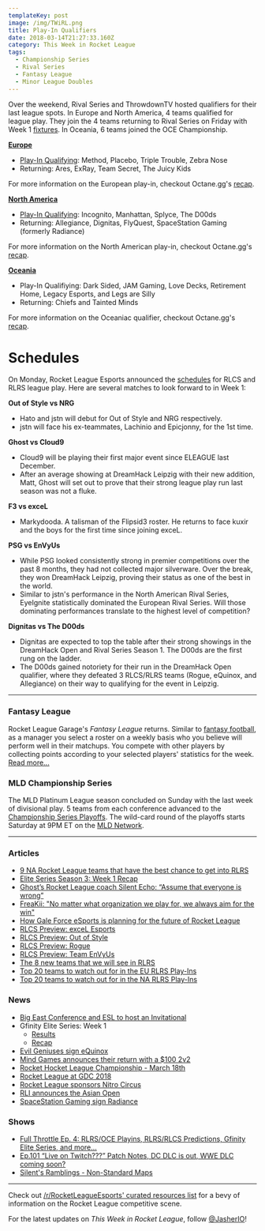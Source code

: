 ```yaml
---
templateKey: post
image: /img/TWiRL.png
title: Play-In Qualifiers
date: 2018-03-14T21:27:33.160Z
category: This Week in Rocket League
tags:
  - Championship Series
  - Rival Series
  - Fantasy League
  - Minor League Doubles
---
```


Over the weekend, Rival Series and ThrowdownTV hosted qualifiers for their last league spots. In Europe and North America, 4 teams qualified for league play. They join the 4 teams returning to Rival Series on Friday with Week 1 [fixtures](https://www.rocketleagueesports.com/schedule/). In Oceania, 6 teams joined the OCE Championship. 

**[Europe](http://liquipedia.net/rocketleague/Rocket_League_Championship_Series/Season_5/Europe/Rocket_League_Rival_Series)**

* [Play-In Qualifying](https://smash.gg/tournament/rlcs-season-5/events/eu-rival-series-play-in/brackets/194290): Method, Placebo, Triple Trouble, Zebra Nose
* Returning: Ares, ExRay, Team Secret, The Juicy Kids

For more information on the European play-in, checkout Octane.gg's [recap](https://octane.gg/news/eu-rlrs-play-in-recap/).

**[North America](http://liquipedia.net/rocketleague/Rocket_League_Championship_Series/Season_5/North_America/Rocket_League_Rival_Series)**

* [Play-In Qualifying](https://smash.gg/tournament/rlcs-season-5/events/na-rival-series-play-in/brackets/194289): Incognito, Manhattan, Splyce, The D00ds
* Returning: Allegiance, Dignitas, FlyQuest, SpaceStation Gaming (formerly Radiance)

For more information on the North American play-in, checkout Octane.gg's [recap](https://octane.gg/news/na-rlrs-play-in-recap/).

**[Oceania](http://liquipedia.net/rocketleague/Rocket_League_Championship_Series/Season_5/Oceania/League_Play)**

* Play-In Qualifiying: Dark Sided, JAM Gaming, Love Decks, Retirement Home, Legacy Esports, and Legs are Silly
* Returning: Chiefs and Tainted Minds

For more information on the Oceaniac qualifier, checkout Octane.gg's [recap](https://octane.gg/news/throwdown-season-5-qualifier-recap/). 

# Schedules
On Monday, Rocket League Esports announced the [schedules](https://www.reddit.com/r/RocketLeagueEsports/comments/83xefz/the_full_rlcs_season_5_league_play_schedule_is/) for RLCS and RLRS league play. Here are several matches to look forward to in Week 1: 

**Out of Style vs NRG**
    
* Hato and jstn will debut for Out of Style and NRG respectively.
* jstn will face his ex-teammates, Lachinio and Epicjonny, for the 1st time. 

**Ghost vs Cloud9**

* Cloud9 will be playing their first major event since ELEAGUE last December. 
* After an average showing at DreamHack Leipzig with their new addition, Matt, Ghost will set out to prove that their strong league play run last season was not a fluke.

**F3 vs exceL**

* Markydooda. A talisman of the Flipsid3 roster. He returns to face kuxir and the boys for the first time since joining exceL. 

**PSG vs EnVyUs**

* While PSG looked consistently strong in premier competitions over the past 8 months, they had not collected major silverware. Over the break, they won DreamHack Leipzig, proving their status as one of the best in the world. 
* Similar to jstn's performance in the North American Rival Series, EyeIgnite statistically dominated the European Rival Series. Will those dominating performances translate to the highest level of competition?

**Dignitas vs The D00ds**

* Dignitas are expected to top the table after their strong showings in the DreamHack Open and Rival Series Season 1. The D00ds are the first rung on the ladder. 
* The D00ds gained notoriety for their run in the DreamHack Open qualifier, where they defeated 3 RLCS/RLRS teams (Rogue, eQuinox, and Allegiance) on their way to qualifying for the event in Leipzig. 

---

### Fantasy League
Rocket League Garage's *Fantasy League* returns. Similar to [fantasy football](https://en.wikipedia.org/wiki/Fantasy_football_(American)), as a manager you select a roster on a weekly basis who you believe will perform well in their matchups. You compete with other players by collecting points according to your selected players' statistics for the week. [Read more...](https://www.reddit.com/r/RocketLeagueEsports/comments/847q0j/rlg_fantasy_league_season_5_is_now_live_at/)

### MLD Championship Series

The MLD Platinum League season concluded on Sunday with the last week of divisional play. 5 teams from each conference advanced to the [Championship Series Playoffs](https://twitter.com/MLDoubles/status/973608941438619649). The wild-card round of the playoffs starts Saturday at 9PM ET on the [MLD Network](https://twitch.tv/MLDoubles).

---

### Articles

* [9 NA Rocket League teams that have the best chance to get into RLRS](http://rocketeers.gg/rocket-league-rival-series-rlrs-na-teams/)
* [Elite Series Season 3: Week 1 Recap](https://www.gfinityesports.com/article/1619)
* [Ghost’s Rocket League coach Silent Echo: “Assume that everyone is wrong”](http://rocketeers.gg/interview-rocket-league-coach-ghost-gaming-silent-echo/)
* [FreaKii: "No matter what organization we play for, we always aim for the win"](https://octane.gg/news/freakii-no-matter-what-organization-we-play-for-we-always-aim-for-the-win/)
* [How Gale Force eSports is planning for the future of Rocket League](https://www.redbull.com/int-en/gale-force-esports-rocket-league-interview-rlcs-season-5-plans)
* [RLCS Preview: exceL Esports](https://octane.gg/news/rlcs-preview-excel-esports/)
* [RLCS Preview: Out of Style](https://octane.gg/news/rlcs-preview-out-of-style/)
* [RLCS Preview: Rogue](https://octane.gg/news/rlcs-preview-rogue/)
* [RLCS Preview: Team EnVyUs](https://octane.gg/news/rlcs-preview-team-envyus/)
* [The 8 new teams that we will see in RLRS](http://rocketeers.gg/rlrs-eu-na-8-new-teams-rocket-league-rival-series/)
* [Top 20 teams to watch out for in the EU RLRS Play-Ins](https://octane.gg/news/top-20-teams-to-watch-out-for-in-the-eu-rlrs-play-ins/)
* [Top 20 teams to watch out for in the NA RLRS Play-Ins](https://octane.gg/news/top-20-teams-to-watch-out-for-in-the-na-rlrs-play-ins/)

### News

* [Big East Conference and ESL to host an Invitational](http://www.bigeast.com/sports/2018/3/12/esports.aspx)
* Gfinity Elite Series: Week 1
    * [Results](https://www.reddit.com/r/RocketLeagueEsports/comments/83e44l/gfinity_elite_series_season_3_week_1_discussion/)
    * [Recap](https://www.gfinityesports.com/article/1619)
* [Evil Geniuses sign eQuinox](https://twitter.com/EvilGeniuses/status/973667182931357697)  
* [Mind Games announces their return with a $100 2v2](https://twitter.com/MindGamesEsport/status/971701761533767680)
* [Rocket Hocket League Championship - March 18th](https://twitter.com/RHLHockeyLeague/status/973616029812383745)
* [Rocket League at GDC 2018](https://www.rocketleague.com/news/rocket-league-at-gdc-2018/)
* [Rocket League sponsors Nitro Circus](https://twitter.com/kvlemmon/status/972570680079216640)
* [RLI announces the Asian Open](https://www.reddit.com/r/RocketLeagueEsports/comments/83fplb/about_the_rli_asian_open_500_asian_tournament/)
* [SpaceStation Gaming sign Radiance](https://twitter.com/SpacestationGG/status/973616862859739137)

### Shows

* [Full Throttle Ep. 4: RLRS/OCE Playins, RLRS/RLCS Predictions, Gfinity Elite Series, and more...](https://www.twitch.tv/videos/238352986)
* [Ep.101 “Live on Twitch???” Patch Notes, DC DLC is out, WWE DLC coming soon?](http://www.lfmannfield.com/episodes/2018/3/6/ep101-live-on-twitch-patch-notes-dc-dlc-is-out-wwe-dlc-coming-soon)
* [Silent's Ramblings - Non-Standard Maps](https://www.youtube.com/watch?v=6rcY5A3lLGk)

---

Check out [/r/RocketLeagueEsports' curated resources list](https://www.reddit.com/r/RocketLeagueEsports/wiki/links) for a bevy of information on the Rocket League competitive scene.

For the latest updates on *This Week in Rocket League*, follow [@JasherIO](https://twitter.com/JasherIO)! 